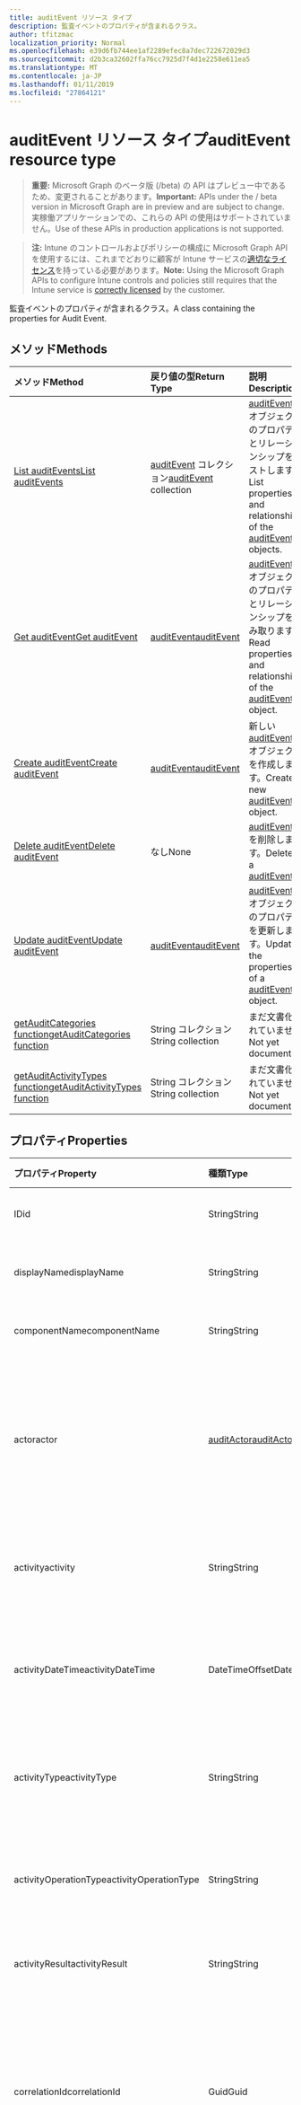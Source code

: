 ```yaml
---
title: auditEvent リソース タイプ
description: 監査イベントのプロパティが含まれるクラス。
author: tfitzmac
localization_priority: Normal
ms.openlocfilehash: e39d6fb744ee1af2289efec8a7dec722672029d3
ms.sourcegitcommit: d2b3ca32602ffa76cc7925d7f4d1e2258e611ea5
ms.translationtype: MT
ms.contentlocale: ja-JP
ms.lasthandoff: 01/11/2019
ms.locfileid: "27864121"
---
```

# <a name="auditevent-resource-type"></a><span data-ttu-id="021b1-103">auditEvent リソース タイプ</span><span class="sxs-lookup"><span data-stu-id="021b1-103">auditEvent resource type</span></span>

> <span data-ttu-id="021b1-104">**重要:** Microsoft Graph のベータ版 (/beta) の API はプレビュー中であるため、変更されることがあります。</span><span class="sxs-lookup"><span data-stu-id="021b1-104">**Important:** APIs under the / beta version in Microsoft Graph are in preview and are subject to change.</span></span> <span data-ttu-id="021b1-105">実稼働アプリケーションでの、これらの API の使用はサポートされていません。</span><span class="sxs-lookup"><span data-stu-id="021b1-105">Use of these APIs in production applications is not supported.</span></span>

> <span data-ttu-id="021b1-106">**注:** Intune のコントロールおよびポリシーの構成に Microsoft Graph API を使用するには、これまでどおりに顧客が Intune サービスの[適切なライセンス](https://go.microsoft.com/fwlink/?linkid=839381)を持っている必要があります。</span><span class="sxs-lookup"><span data-stu-id="021b1-106">**Note:** Using the Microsoft Graph APIs to configure Intune controls and policies still requires that the Intune service is [correctly licensed](https://go.microsoft.com/fwlink/?linkid=839381) by the customer.</span></span>

<span data-ttu-id="021b1-107">監査イベントのプロパティが含まれるクラス。</span><span class="sxs-lookup"><span data-stu-id="021b1-107">A class containing the properties for Audit Event.</span></span>
## <a name="methods"></a><span data-ttu-id="021b1-108">メソッド</span><span class="sxs-lookup"><span data-stu-id="021b1-108">Methods</span></span>
|<span data-ttu-id="021b1-109">メソッド</span><span class="sxs-lookup"><span data-stu-id="021b1-109">Method</span></span>|<span data-ttu-id="021b1-110">戻り値の型</span><span class="sxs-lookup"><span data-stu-id="021b1-110">Return Type</span></span>|<span data-ttu-id="021b1-111">説明</span><span class="sxs-lookup"><span data-stu-id="021b1-111">Description</span></span>|
|:---|:---|:---|
|[<span data-ttu-id="021b1-112">List auditEvents</span><span class="sxs-lookup"><span data-stu-id="021b1-112">List auditEvents</span></span>](../api/intune-auditing-auditevent-list.md)|<span data-ttu-id="021b1-113">[auditEvent](../resources/intune-auditing-auditevent.md) コレクション</span><span class="sxs-lookup"><span data-stu-id="021b1-113">[auditEvent](../resources/intune-auditing-auditevent.md) collection</span></span>|<span data-ttu-id="021b1-114">[auditEvent](../resources/intune-auditing-auditevent.md) オブジェクトのプロパティとリレーションシップをリストします。</span><span class="sxs-lookup"><span data-stu-id="021b1-114">List properties and relationships of the [auditEvent](../resources/intune-auditing-auditevent.md) objects.</span></span>|
|[<span data-ttu-id="021b1-115">Get auditEvent</span><span class="sxs-lookup"><span data-stu-id="021b1-115">Get auditEvent</span></span>](../api/intune-auditing-auditevent-get.md)|[<span data-ttu-id="021b1-116">auditEvent</span><span class="sxs-lookup"><span data-stu-id="021b1-116">auditEvent</span></span>](../resources/intune-auditing-auditevent.md)|<span data-ttu-id="021b1-117">[auditEvent](../resources/intune-auditing-auditevent.md) オブジェクトのプロパティとリレーションシップを読み取ります。</span><span class="sxs-lookup"><span data-stu-id="021b1-117">Read properties and relationships of the [auditEvent](../resources/intune-auditing-auditevent.md) object.</span></span>|
|[<span data-ttu-id="021b1-118">Create auditEvent</span><span class="sxs-lookup"><span data-stu-id="021b1-118">Create auditEvent</span></span>](../api/intune-auditing-auditevent-create.md)|[<span data-ttu-id="021b1-119">auditEvent</span><span class="sxs-lookup"><span data-stu-id="021b1-119">auditEvent</span></span>](../resources/intune-auditing-auditevent.md)|<span data-ttu-id="021b1-120">新しい [auditEvent](../resources/intune-auditing-auditevent.md) オブジェクトを作成します。</span><span class="sxs-lookup"><span data-stu-id="021b1-120">Create a new [auditEvent](../resources/intune-auditing-auditevent.md) object.</span></span>|
|[<span data-ttu-id="021b1-121">Delete auditEvent</span><span class="sxs-lookup"><span data-stu-id="021b1-121">Delete auditEvent</span></span>](../api/intune-auditing-auditevent-delete.md)|<span data-ttu-id="021b1-122">なし</span><span class="sxs-lookup"><span data-stu-id="021b1-122">None</span></span>|<span data-ttu-id="021b1-123">[auditEvent](../resources/intune-auditing-auditevent.md) を削除します。</span><span class="sxs-lookup"><span data-stu-id="021b1-123">Deletes a [auditEvent](../resources/intune-auditing-auditevent.md).</span></span>|
|[<span data-ttu-id="021b1-124">Update auditEvent</span><span class="sxs-lookup"><span data-stu-id="021b1-124">Update auditEvent</span></span>](../api/intune-auditing-auditevent-update.md)|[<span data-ttu-id="021b1-125">auditEvent</span><span class="sxs-lookup"><span data-stu-id="021b1-125">auditEvent</span></span>](../resources/intune-auditing-auditevent.md)|<span data-ttu-id="021b1-126">[auditEvent](../resources/intune-auditing-auditevent.md) オブジェクトのプロパティを更新します。</span><span class="sxs-lookup"><span data-stu-id="021b1-126">Update the properties of a [auditEvent](../resources/intune-auditing-auditevent.md) object.</span></span>|
|[<span data-ttu-id="021b1-127">getAuditCategories function</span><span class="sxs-lookup"><span data-stu-id="021b1-127">getAuditCategories function</span></span>](../api/intune-auditing-auditevent-getauditcategories.md)|<span data-ttu-id="021b1-128">String コレクション</span><span class="sxs-lookup"><span data-stu-id="021b1-128">String collection</span></span>|<span data-ttu-id="021b1-129">まだ文書化されていません</span><span class="sxs-lookup"><span data-stu-id="021b1-129">Not yet documented</span></span>|
|[<span data-ttu-id="021b1-130">getAuditActivityTypes function</span><span class="sxs-lookup"><span data-stu-id="021b1-130">getAuditActivityTypes function</span></span>](../api/intune-auditing-auditevent-getauditactivitytypes.md)|<span data-ttu-id="021b1-131">String コレクション</span><span class="sxs-lookup"><span data-stu-id="021b1-131">String collection</span></span>|<span data-ttu-id="021b1-132">まだ文書化されていません</span><span class="sxs-lookup"><span data-stu-id="021b1-132">Not yet documented</span></span>|

## <a name="properties"></a><span data-ttu-id="021b1-133">プロパティ</span><span class="sxs-lookup"><span data-stu-id="021b1-133">Properties</span></span>
|<span data-ttu-id="021b1-134">プロパティ</span><span class="sxs-lookup"><span data-stu-id="021b1-134">Property</span></span>|<span data-ttu-id="021b1-135">種類</span><span class="sxs-lookup"><span data-stu-id="021b1-135">Type</span></span>|<span data-ttu-id="021b1-136">説明</span><span class="sxs-lookup"><span data-stu-id="021b1-136">Description</span></span>|
|:---|:---|:---|
|<span data-ttu-id="021b1-137">ID</span><span class="sxs-lookup"><span data-stu-id="021b1-137">id</span></span>|<span data-ttu-id="021b1-138">String</span><span class="sxs-lookup"><span data-stu-id="021b1-138">String</span></span>|<span data-ttu-id="021b1-139">エンティティのキー。</span><span class="sxs-lookup"><span data-stu-id="021b1-139">Key of the entity.</span></span>|
|<span data-ttu-id="021b1-140">displayName</span><span class="sxs-lookup"><span data-stu-id="021b1-140">displayName</span></span>|<span data-ttu-id="021b1-141">String</span><span class="sxs-lookup"><span data-stu-id="021b1-141">String</span></span>|<span data-ttu-id="021b1-142">イベントの表示名。</span><span class="sxs-lookup"><span data-stu-id="021b1-142">Event display name.</span></span>|
|<span data-ttu-id="021b1-143">componentName</span><span class="sxs-lookup"><span data-stu-id="021b1-143">componentName</span></span>|<span data-ttu-id="021b1-144">String</span><span class="sxs-lookup"><span data-stu-id="021b1-144">String</span></span>|<span data-ttu-id="021b1-145">コンポーネント名。</span><span class="sxs-lookup"><span data-stu-id="021b1-145">Component name.</span></span>|
|<span data-ttu-id="021b1-146">actor</span><span class="sxs-lookup"><span data-stu-id="021b1-146">actor</span></span>|[<span data-ttu-id="021b1-147">auditActor</span><span class="sxs-lookup"><span data-stu-id="021b1-147">auditActor</span></span>](../resources/intune-auditing-auditactor.md)|<span data-ttu-id="021b1-148">監査イベントに関連付けられている AAD ユーザーとアプリケーション。</span><span class="sxs-lookup"><span data-stu-id="021b1-148">AAD user and application that are associated with the audit event.</span></span>|
|<span data-ttu-id="021b1-149">activity</span><span class="sxs-lookup"><span data-stu-id="021b1-149">activity</span></span>|<span data-ttu-id="021b1-150">String</span><span class="sxs-lookup"><span data-stu-id="021b1-150">String</span></span>|<span data-ttu-id="021b1-151">わかりやすいアクティビティの名前。</span><span class="sxs-lookup"><span data-stu-id="021b1-151">Friendly name of the activity.</span></span>|
|<span data-ttu-id="021b1-152">activityDateTime</span><span class="sxs-lookup"><span data-stu-id="021b1-152">activityDateTime</span></span>|<span data-ttu-id="021b1-153">DateTimeOffset</span><span class="sxs-lookup"><span data-stu-id="021b1-153">DateTimeOffset</span></span>|<span data-ttu-id="021b1-154">アクティビティが実行された日時 (UTC)。</span><span class="sxs-lookup"><span data-stu-id="021b1-154">The date time in UTC when the activity was performed.</span></span>|
|<span data-ttu-id="021b1-155">activityType</span><span class="sxs-lookup"><span data-stu-id="021b1-155">activityType</span></span>|<span data-ttu-id="021b1-156">String</span><span class="sxs-lookup"><span data-stu-id="021b1-156">String</span></span>|<span data-ttu-id="021b1-157">実行されたアクティビティの種類。</span><span class="sxs-lookup"><span data-stu-id="021b1-157">The type of activity that was being performed.</span></span>|
|<span data-ttu-id="021b1-158">activityOperationType</span><span class="sxs-lookup"><span data-stu-id="021b1-158">activityOperationType</span></span>|<span data-ttu-id="021b1-159">String</span><span class="sxs-lookup"><span data-stu-id="021b1-159">String</span></span>|<span data-ttu-id="021b1-160">アクティビティの HTTP 操作の種類。</span><span class="sxs-lookup"><span data-stu-id="021b1-160">The HTTP operation type of the activity.</span></span>|
|<span data-ttu-id="021b1-161">activityResult</span><span class="sxs-lookup"><span data-stu-id="021b1-161">activityResult</span></span>|<span data-ttu-id="021b1-162">String</span><span class="sxs-lookup"><span data-stu-id="021b1-162">String</span></span>|<span data-ttu-id="021b1-163">アクティビティの結果。</span><span class="sxs-lookup"><span data-stu-id="021b1-163">The result of the activity.</span></span>|
|<span data-ttu-id="021b1-164">correlationId</span><span class="sxs-lookup"><span data-stu-id="021b1-164">correlationId</span></span>|<span data-ttu-id="021b1-165">Guid</span><span class="sxs-lookup"><span data-stu-id="021b1-165">Guid</span></span>|<span data-ttu-id="021b1-166">システム内でのアクティビティに関連付けるために使用されるクライアント要求 ID。</span><span class="sxs-lookup"><span data-stu-id="021b1-166">The client request Id that is used to correlate activity within the system.</span></span>|
|<span data-ttu-id="021b1-167">resources</span><span class="sxs-lookup"><span data-stu-id="021b1-167">resources</span></span>|<span data-ttu-id="021b1-168">[auditResource](../resources/intune-auditing-auditresource.md) コレクション</span><span class="sxs-lookup"><span data-stu-id="021b1-168">[auditResource](../resources/intune-auditing-auditresource.md) collection</span></span>|<span data-ttu-id="021b1-169">変更中のリソースです。</span><span class="sxs-lookup"><span data-stu-id="021b1-169">Resources being modified.</span></span>|
|<span data-ttu-id="021b1-170">category</span><span class="sxs-lookup"><span data-stu-id="021b1-170">category</span></span>|<span data-ttu-id="021b1-171">String</span><span class="sxs-lookup"><span data-stu-id="021b1-171">String</span></span>|<span data-ttu-id="021b1-172">監査のカテゴリです。</span><span class="sxs-lookup"><span data-stu-id="021b1-172">Audit category.</span></span>|

## <a name="relationships"></a><span data-ttu-id="021b1-173">リレーションシップ</span><span class="sxs-lookup"><span data-stu-id="021b1-173">Relationships</span></span>
<span data-ttu-id="021b1-174">なし</span><span class="sxs-lookup"><span data-stu-id="021b1-174">None</span></span>
## <a name="json-representation"></a><span data-ttu-id="021b1-175">JSON 表記</span><span class="sxs-lookup"><span data-stu-id="021b1-175">JSON Representation</span></span>
<span data-ttu-id="021b1-176">以下は、リソースの JSON 表記です。</span><span class="sxs-lookup"><span data-stu-id="021b1-176">Here is a JSON representation of the resource.</span></span>
<!-- {
  "blockType": "resource",
  "keyProperty": "id",
  "@odata.type": "microsoft.graph.auditEvent"
}
-->
``` json
{
  "@odata.type": "#microsoft.graph.auditEvent",
  "id": "String (identifier)",
  "displayName": "String",
  "componentName": "String",
  "actor": {
    "@odata.type": "microsoft.graph.auditActor",
    "type": "String",
    "userPermissions": [
      "String"
    ],
    "applicationId": "String",
    "applicationDisplayName": "String",
    "userPrincipalName": "String",
    "servicePrincipalName": "String",
    "ipAddress": "String",
    "userId": "String"
  },
  "activity": "String",
  "activityDateTime": "String (timestamp)",
  "activityType": "String",
  "activityOperationType": "String",
  "activityResult": "String",
  "correlationId": "Guid",
  "resources": [
    {
      "@odata.type": "microsoft.graph.auditResource",
      "displayName": "String",
      "modifiedProperties": [
        {
          "@odata.type": "microsoft.graph.auditProperty",
          "displayName": "String",
          "oldValue": "String",
          "newValue": "String"
        }
      ],
      "type": "String",
      "resourceId": "String"
    }
  ],
  "category": "String"
}
```





